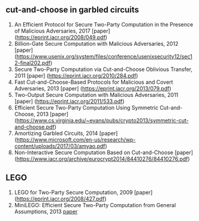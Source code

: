 ## cut-and-choose in garbled circuits
1. An Efficient Protocol for Secure Two-Party Computation in the Presence of Malicious Adversaries, 2017 [paper] (https://eprint.iacr.org/2008/049.pdf)
2. Billion-Gate Secure Computation with Malicious Adversaries, 2012 [paper] (https://www.usenix.org/system/files/conference/usenixsecurity12/sec12-final202.pdf)
3. Secure Two-Party Computation via Cut-and-Choose Oblivious Transfer, 2011 [paper] (https://eprint.iacr.org/2010/284.pdf)
4. Fast Cut-and-Choose-Based Protocols for Malicious and Covert Adversaries, 2013 [paper] (https://eprint.iacr.org/2013/079.pdf)
5. Two-Output Secure Computation with Malicious Adversaries, 2011 [paper] (https://eprint.iacr.org/2011/533.pdf)
6. Efficient Secure Two-Party Computation Using Symmetric Cut-and-Choose, 2013 [paper] (https://www.cs.virginia.edu/~evans/pubs/crypto2013/symmetric-cut-and-choose.pdf)
7. Amortizing Garbled Circuits, 2014 [paper] (https://www.microsoft.com/en-us/research/wp-content/uploads/2017/03/amyao.pdf)
8. Non-Interactive Secure Computation Based on Cut-and-Choose [paper] (https://www.iacr.org/archive/eurocrypt2014/84410276/84410276.pdf)

## LEGO
1. LEGO for Two-Party Secure Computation, 2009 [paper] (https://eprint.iacr.org/2008/427.pdf)
2. MiniLEGO: Efficient Secure Two-Party Computation from General Assumptions, 2013 [paper](https://eprint.iacr.org/2013/155.pdf)
